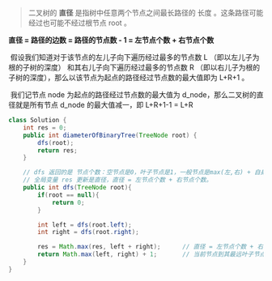 > 二叉树的 **直径** 是指树中任意两个节点之间最长路径的 长度 。这条路径可能经过也可能不经过根节点 root 。



**直径 = 路径的边数 = 路径的节点数 - 1 = 左节点个数 + 右节点个数**

​	假设我们知道对于该节点的左儿子向下遍历经过最多的节点数 L （即以左儿子为根的子树的深度） 和其右儿子向下遍历经过最多的节点数 R （即以右儿子为根的子树的深度），那么以该节点为起点的路径经过节点数的最大值即为 L+R+1 。

​	我们记节点 node 为起点的路径经过节点数的最大值为 d_node，那么二叉树的直径就是所有节点 d_node 的最大值减一，即 L+R+1-1 = L+R

```java
class Solution {
    int res = 0;
    public int diameterOfBinaryTree(TreeNode root) {
        dfs(root);
        return res;
    }

    // dfs 返回的是 节点个数：空节点是0，叶子节点是1，一般节点是max(左,右) + 自身1.
    // 全局变量 res 更新是直径，直径 = 左节点个数 + 右节点个数。
    public int dfs(TreeNode root){
        if(root == null){
            return 0;
        }

        int left = dfs(root.left);
        int right = dfs(root.right);

        res = Math.max(res, left + right);		// 直径 = 左节点个数 + 右节点个数
        return Math.max(left, right) + 1;		// 当前节点到其最远叶子节点的路径的节点个数
    }
}
```

